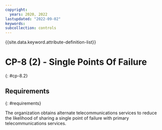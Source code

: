 ```yaml
---
copyright:
  years: 2020, 2022
lastupdated: "2022-09-02"
keywords: 
subcollection: controls
---
```



{{site.data.keyword.attribute-definition-list}}


# CP-8 (2) - Single Points Of Failure
{: #cp-8.2}

## Requirements
{: #requirements}

The organization obtains alternate telecommunications services to reduce the likelihood of sharing a single point of failure with primary telecommunications services.


